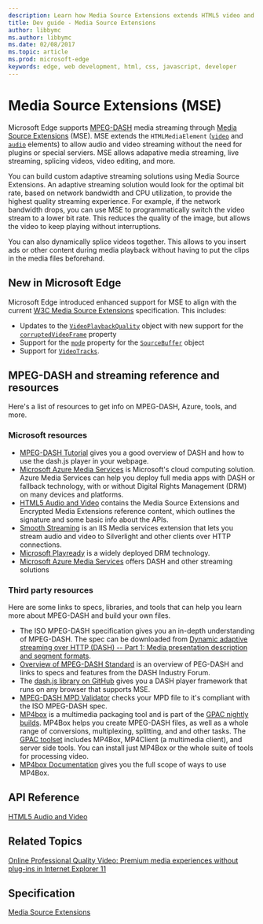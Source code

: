---description: Learn how Media Source Extensions extends HTML5 video and audio elements to enable streaming without the need for plugins or special servers.
title: Dev guide - Media Source Extensions
author: libbymc
ms.author: libbymc
ms.date: 02/08/2017
ms.topic: article
ms.prod: microsoft-edge
keywords: edge, web development, html, css, javascript, developer
---# Media Source Extensions (MSE)Microsoft Edge supports [MPEG-DASH](http://go.microsoft.com/fwlink/p/?LinkID=533900) media streaming through [Media Source Extensions](Http://go.microsoft.com/fwlink/p/?LinkID=301313) (MSE). MSE extends the `HTMLMediaElement` ([`video`](https://msdn.microsoft.com/library/hh772959(v=vs.85).aspx) and [`audio`](https://msdn.microsoft.com/library/hh772923(v=vs.85).aspx) elements) to allow audio and video streaming without the need for plugins or special serviers. MSE allows adapative media streaming, live streaming, splicing videos, video editing, and more. You can build custom adaptive streaming solutions using Media Source Extensions. An adaptive streaming solution would look for the optimal bit rate, based on network bandwidth and CPU utilization, to provide the highest quality streaming experience. For example, if the network bandwidth drops, you can use MSE to programmatically switch the video stream to a lower bit rate. This reduces the quality of the image, but allows the video to keep playing without interruptions.You can also dynamically splice videos together. This allows to you insert ads or other content during media playback without having to put the clips in the media files beforehand. ## New in Microsoft EdgeMicrosoft Edge introduced enhanced support for MSE to align with the current [W3C Media Source Extensions](http://go.microsoft.com/fwlink/p/?LinkID=386463) specification.  This includes:* Updates to the [`VideoPlaybackQuality`](https://msdn.microsoft.com/library/dn270592(v=vs.85).aspx) object with new support for the [`corruptedVideoFrame`](https://msdn.microsoft.com/library/dn903680(v=vs.85).aspx) property* Support for the [`mode`](https://msdn.microsoft.com/library/dn903679(v=vs.85).aspx) property for the [`SourceBuffer`](https://msdn.microsoft.com/library/dn255049(v=vs.85).aspx) object* Support for [`VideoTracks`](https://msdn.microsoft.com/library/dn806264(v=vs.85).aspx).## MPEG-DASH and streaming reference and resourcesHere's a list of resources to get info on MPEG-DASH, Azure, tools, and more. ### Microsoft resources* [MPEG-DASH Tutorial](http://go.microsoft.com/fwlink/p/?LinkID=389861) gives you a good overview of DASH and how to use the dash.js player in your webpage. * [Microsoft Azure Media Services]( http://go.microsoft.com/fwlink/p/?LinkId=717865) is Microsoft's cloud computing solution. Azure Media Services can help you deploy full media apps with DASH or fallback technology, with or without Digital Rights Management (DRM) on many devices and platforms. * [HTML5 Audio and Video](https://msdn.microsoft.com/library/hh772500(v=vs.85).aspx) contains the Media Source Extensions and Encrypted Media Extensions reference content, which outlines the signature and some basic info about the APIs.* [Smooth Streaming](http://go.microsoft.com/fwlink/p/?LinkID=386837) is an IIS Media services extension that lets you stream audio and video to Silverlight and other clients over HTTP connections. * [Microsoft Playready](http://go.microsoft.com/fwlink/p/?LinkID=386838) is a widely deployed DRM technology. * [Microsoft Azure Media Services](http://go.microsoft.com/fwlink/p/?LinkID=386842) offers DASH and other streaming solutions ### Third party resourcesHere are some links to specs, libraries, and tools that can help you learn more about MPEG-DASH and build your own files. * The ISO MPEG-DASH specification gives you an in-depth understanding of MPEG-DASH. The spec can be downloaded from [Dynamic adaptive streaming over HTTP (DASH) -- Part 1: Media presentation description and segment formats](http://go.microsoft.com/fwlink/p/?LinkID=389862).* [Overview of MPEG-DASH Standard](http://go.microsoft.com/fwlink/p/?LinkID=533900) is an overview of PEG-DASH and links to specs and features from the DASH Industry Forum.* The [dash.js library on GitHub](http://go.microsoft.com/fwlink/p/?LinkID=386757) gives you a DASH player framework that runs on any browser that supports MSE. * [MPEG-DASH MPD Validator](http://go.microsoft.com/fwlink/p/?LinkID=389108) checks your MPD file to it's compliant with the ISO MPEG-DASH spec. * [MP4box](http://go.microsoft.com/fwlink/p/?LinkID=389881) is a multimedia packaging tool and is part of the [GPAC nightly builds](http://go.microsoft.com/fwlink/p/?LinkID=389881). MP4Box helps you create MPEG-DASH files, as well as a whole range of conversions, multiplexing, splitting, and and other tasks. The [GPAC toolset](http://go.microsoft.com/fwlink/p/?LinkID=389882) includes MP4Box, MP4Client (a multimedia client), and server side tools. You can install just MP4Box or the whole suite of tools for processing video. * [MP4box Documentation](http://go.microsoft.com/fwlink/p/?LinkID=386752) gives you the full scope of ways to use MP4Box. ## API Reference[HTML5 Audio and Video](https://msdn.microsoft.com/library/hh772500(v=vs.85).aspx)## Related Topics[Online Professional Quality Video: Premium media experiences without plug-ins in Internet Explorer 11](http://go.microsoft.com/fwlink/p/?LinkID=391814)## Specification[Media Source Extensions](http://go.microsoft.com/fwlink/p/?LinkID=389293)